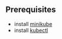 
## Prerequisites
- install [minikube](https://minikube.sigs.k8s.io/docs/start/)
- install [kubectl](https://kubernetes.io/docs/tasks/tools/install-kubectl-macos/)
